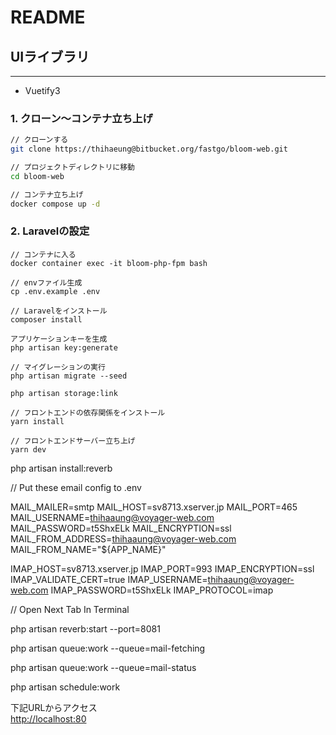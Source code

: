 

# README #

## UIライブラリ ###
---
* Vuetify3

### 1. クローン〜コンテナ立ち上げ
```sh
// クローンする
git clone https://thihaeung@bitbucket.org/fastgo/bloom-web.git

// プロジェクトディレクトリに移動
cd bloom-web

// コンテナ立ち上げ
docker compose up -d
```

### 2. Laravelの設定
```
// コンテナに入る
docker container exec -it bloom-php-fpm bash

// envファイル生成
cp .env.example .env

// Laravelをインストール
composer install

アプリケーションキーを生成
php artisan key:generate

// マイグレーションの実行
php artisan migrate --seed

php artisan storage:link

// フロントエンドの依存関係をインストール
yarn install

// フロントエンドサーバー立ち上げ
yarn dev
```
php artisan install:reverb

// Put these email config to .env

MAIL_MAILER=smtp
MAIL_HOST=sv8713.xserver.jp
MAIL_PORT=465
MAIL_USERNAME=thihaaung@voyager-web.com
MAIL_PASSWORD=t5ShxELk
MAIL_ENCRYPTION=ssl
MAIL_FROM_ADDRESS=thihaaung@voyager-web.com
MAIL_FROM_NAME="${APP_NAME}"

IMAP_HOST=sv8713.xserver.jp
IMAP_PORT=993
IMAP_ENCRYPTION=ssl
IMAP_VALIDATE_CERT=true
IMAP_USERNAME=thihaaung@voyager-web.com
IMAP_PASSWORD=t5ShxELk
IMAP_PROTOCOL=imap

// Open Next Tab In Terminal

php artisan reverb:start --port=8081

php artisan queue:work --queue=mail-fetching

php artisan queue:work --queue=mail-status

php artisan schedule:work

下記URLからアクセス  
[http://localhost:80](http://localhost:80)

